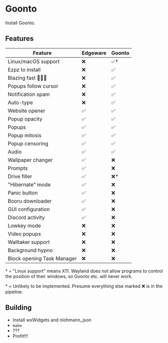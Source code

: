 # Goonto

Install Goonto.

## Features

| **Feature**         | **Edgeware** | **Goonto** |
| ------------------- | ------------ | ---------- |
| Linux/macOS support |      ❌      |     ✅†    |
| Ezpz to install     |      ❌      |     ✅     |
| Blazing fast 🚀🚀🚀 |      ❌      |     ✅     |
| Popups follow cursor|      ❌      |     ✅     |
| Notification spam   |      ❌      |     ✅     |
| Auto-type           |      ❌      |     ✅     |
| Website opener      |      ✅      |     ✅     |
| Popup opacity       |      ✅      |     ✅     |
| Popups              |      ✅      |     ✅     |
| Popup mitosis       |      ✅      |     ✅     |
| Popup censoring     |      ✅      |     ✅     |
| Audio               |      ✅      |     ✅     |
| Wallpaper changer   |      ✅      |     ❌     |
| Prompts             |      ✅      |     ❌     |
| Drive filler        |      ✅      |     ❌*    |
| "Hibernate" mode    |      ✅      |     ❌     |
| Panic button        |      ✅      |     ❌     |
| Booru downloader    |      ✅      |     ❌     |
| GUI configuration   |      ✅      |     ❌     |
| Discord activity    |      ✅      |     ❌     |
| Lowkey mode         |      ❌      |     ❌     |
| Video popups        |      ❌      |     ❌     |
| Walltaker support   |      ❌      |     ❌     |
| Background hypno    |      ❌      |     ❌     |
| Block opening Task Manager |      ❌      |     ❌     |

† = "Linux support" means X11. Wayland does not allow programs to control the position
of their windows, so Goonto etc. will never work.

\* = Unlikely to be implemented. Presume everything else marked ❌ is in the pipeline.

## Building

- Install wxWidgets and nlohmann_json
- `make`
- ???
- Profit!!!